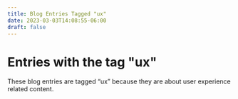 ```yaml
---
title: Blog Entries Tagged "ux"
date: 2023-03-03T14:08:55-06:00
draft: false
---
```

# Entries with the tag "ux"

These blog entries are tagged “ux” because they are about user experience related content.
